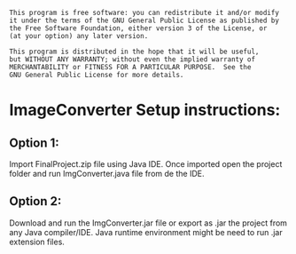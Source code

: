     This program is free software: you can redistribute it and/or modify
    it under the terms of the GNU General Public License as published by
    the Free Software Foundation, either version 3 of the License, or
    (at your option) any later version.

    This program is distributed in the hope that it will be useful,
    but WITHOUT ANY WARRANTY; without even the implied warranty of
    MERCHANTABILITY or FITNESS FOR A PARTICULAR PURPOSE.  See the
    GNU General Public License for more details.

# ImageConverter Setup instructions:

## Option 1:

Import FinalProject.zip file using Java IDE. Once imported open the project folder and run ImgConverter.java file from de the IDE.

## Option 2:

Download and run the ImgConverter.jar file or export as .jar the project from any Java compiler/IDE. Java runtime environment might be need to run .jar extension files.
